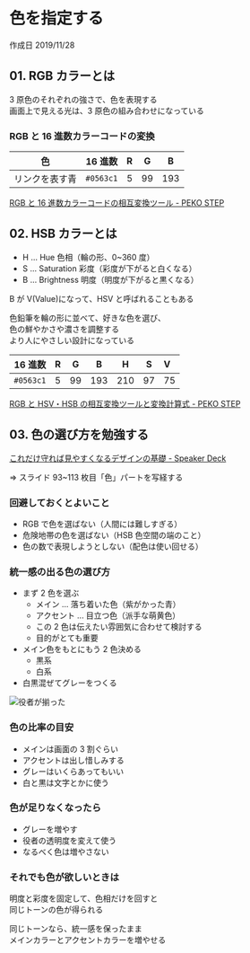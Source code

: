 # 色を指定する

作成日 2019/11/28

## 01. RGB カラーとは

3 原色のそれぞれの強さで、色を表現する\
画面上で見える光は、3 原色の組み合わせになっている

### RGB と 16 進数カラーコードの変換

| 色             |  16 進数  |  R  |  G  |  B  |
| -------------- | :-------: | :-: | :-: | :-: |
| リンクを表す青 | `#0563c1` |  5  | 99  | 193 |

[RGB と 16 進数カラーコードの相互変換ツール \- PEKO STEP](https://www.peko-step.com/tool/tfcolor.html)

## 02. HSB カラーとは

-   H ... Hue 色相（輪の形、0~360 度）
-   S ... Saturation 彩度（彩度が下がると白くなる）
-   B ... Brightness 明度（明度が下がると黒くなる）

B が V(Value)になって、HSV と呼ばれることもある

色鉛筆を輪の形に並べて、好きな色を選び、\
色の鮮やかさや濃さを調整する\
より人にやさしい設計になっている

|  16 進数  |  R  |  G  |  B  |  H  |  S  | V   |
| :-------: | :-: | :-: | :-: | :-: | :-: | :-- |
| `#0563c1` |  5  | 99  | 193 | 210 | 97  | 75  |

[RGB と HSV・HSB の相互変換ツールと変換計算式 \- PEKO STEP](https://www.peko-step.com/tool/hsvrgb.html)

## 03. 色の選び方を勉強する

[これだけ守れば見やすくなるデザインの基礎 \- Speaker Deck](https://speakerdeck.com/kinakobooster/koredakeshou-rebajian-yasukunarudezainfalseji-chu)

=> スライド 93~113 枚目「色」パートを写経する

### 回避しておくとよいこと

-   RGB で色を選ばない（人間には難しすぎる）
-   危険地帯の色を選ばない（HSB 色空間の端のこと）
-   色の数で表現しようとしない（配色は使い回せる）

### 統一感の出る色の選び方

-   まず 2 色を選ぶ
    -   メイン ... 落ち着いた色（紫がかった青）
    -   アクセント ... 目立つ色（派手な萌黄色）
    -   この 2 色は伝えたい雰囲気に合わせて検討する
    -   目的がとても重要
-   メイン色をもとにもう 2 色決める
    -   黒系
    -   白系
-   白黒混ぜてグレーをつくる

![役者が揃った](https://imgur.com/AUtqDSo.png)

### 色の比率の目安

-   メインは画面の 3 割ぐらい
-   アクセントは出し惜しみする
-   グレーはいくらあってもいい
-   白と黒は文字とかに使う

### 色が足りなくなったら

-   グレーを増やす
-   役者の透明度を変えて使う
-   なるべく色は増やさない

### それでも色が欲しいときは

明度と彩度を固定して、色相だけを回すと\
同じトーンの色が得られる

同じトーンなら、統一感を保ったまま\
メインカラーとアクセントカラーを増やせる

